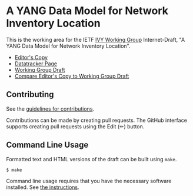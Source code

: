 # A YANG Data Model for Network Inventory Location

This is the working area for the IETF [IVY Working Group](https://datatracker.ietf.org/wg/ivy/documents/) Internet-Draft, "A YANG Data Model for Network Inventory Location".

* [Editor's Copy](https://ietf-ivy-wg.github.io/network-inventory-location/#go.draft-ietf-ivy-network-inventory-location.html)
* [Datatracker Page](https://datatracker.ietf.org/doc/draft-ietf-ivy-network-inventory-location)
* [Working Group Draft](https://datatracker.ietf.org/doc/html/draft-ietf-ivy-network-inventory-location)
* [Compare Editor's Copy to Working Group Draft](https://ietf-ivy-wg.github.io/network-inventory-location/#go.draft-ietf-ivy-network-inventory-location.diff)


## Contributing

See the
[guidelines for contributions](https://github.com/ietf-ivy-wg/network-inventory-location/blob/main/CONTRIBUTING.md).

Contributions can be made by creating pull requests.
The GitHub interface supports creating pull requests using the Edit (✏) button.


## Command Line Usage

Formatted text and HTML versions of the draft can be built using `make`.

```sh
$ make
```

Command line usage requires that you have the necessary software installed.  See
[the instructions](https://github.com/martinthomson/i-d-template/blob/main/doc/SETUP.md).

